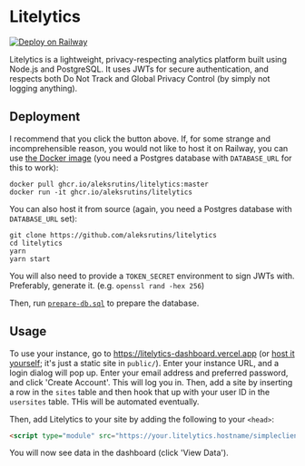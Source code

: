 # Litelytics

[![Deploy on Railway](https://railway.app/button.svg)](https://railway.app/new/template/THR6d_?referralCode=Y68pBw)

Litelytics is a lightweight, privacy-respecting analytics platform built using Node.js and PostgreSQL. It uses JWTs for secure authentication, and respects both Do Not Track and Global Privacy Control (by simply not logging anything).

## Deployment
I recommend that you click the button above. If, for some strange and incomprehensible reason, you would not like to host it on Railway, you can use [the Docker image](https://github.com/users/aleksrutins/packages/container/package/litelytics) (you need a Postgres database with `DATABASE_URL` for this to work):

```
docker pull ghcr.io/aleksrutins/litelytics:master
docker run -it ghcr.io/aleksrutins/litelytics
```

You can also host it from source (again, you need a Postgres database with `DATABASE_URL` set):
```
git clone https://github.com/aleksrutins/litelytics
cd litelytics
yarn
yarn start
```

You will also need to provide a `TOKEN_SECRET` environment to sign JWTs with. Preferably, generate it. (e.g. `openssl rand -hex 256`)

Then, run [`prepare-db.sql`](prepare-db.sql) to prepare the database.

## Usage
To use your instance, go to <https://litelytics-dashboard.vercel.app> (or [host it yourself](//github.com/aleksrutins/litelytics-dashboard); it's just a static site in `public/`). Enter your instance URL, and a login dialog will pop up. Enter your email address and preferred password, and click 'Create Account'. This will log you in. Then, add a site by inserting a row in the `sites` table and then hook that up with your user ID in the `usersites` table. THis will be automated eventually.

Then, add Litelytics to your site by adding the following to your `<head>`:
```html
<script type="module" src="https://your.litelytics.hostname/simpleclient.js"></script>
```
You will now see data in the dashboard (click 'View Data').